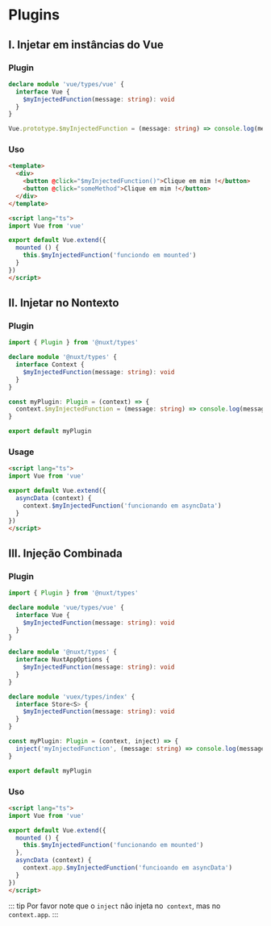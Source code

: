 # Plugins

## I. Injetar em instâncias do Vue

### Plugin

```ts
declare module 'vue/types/vue' {
  interface Vue {
    $myInjectedFunction(message: string): void
  }
}

Vue.prototype.$myInjectedFunction = (message: string) => console.log(message)
```

### Uso

```html
<template>
  <div>
    <button @click="$myInjectedFunction()">Clique em mim !</button>
    <button @click="someMethod">Clique em mim !</button>
  </div>
</template>

<script lang="ts">
import Vue from 'vue'

export default Vue.extend({
  mounted () {
    this.$myInjectedFunction('funciondo em mounted')
  }
})
</script>
```

## II. Injetar no Nontexto

### Plugin

```ts
import { Plugin } from '@nuxt/types'

declare module '@nuxt/types' {
  interface Context {
    $myInjectedFunction(message: string): void
  }
}

const myPlugin: Plugin = (context) => {
  context.$myInjectedFunction = (message: string) => console.log(message)
}

export default myPlugin
```

### Usage

```html
<script lang="ts">
import Vue from 'vue'

export default Vue.extend({
  asyncData (context) {
    context.$myInjectedFunction('funcionando em asyncData')
  }
})
</script>
```

## III. Injeção Combinada

### Plugin

```ts
import { Plugin } from '@nuxt/types'

declare module 'vue/types/vue' {
  interface Vue {
    $myInjectedFunction(message: string): void
  }
}

declare module '@nuxt/types' {
  interface NuxtAppOptions {
    $myInjectedFunction(message: string): void
  }
}

declare module 'vuex/types/index' {
  interface Store<S> {
    $myInjectedFunction(message: string): void
  }
}

const myPlugin: Plugin = (context, inject) => {
  inject('myInjectedFunction', (message: string) => console.log(message))
}

export default myPlugin
```

### Uso

```html
<script lang="ts">
import Vue from 'vue'

export default Vue.extend({
  mounted () {
    this.$myInjectedFunction('funcionando em mounted')
  },
  asyncData (context) {
    context.app.$myInjectedFunction('funcioando em asyncData')
  }
})
</script>
```

::: tip
Por favor note que o `inject` não injeta no` context`, mas no `context.app`.
:::
